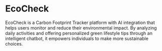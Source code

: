 # EcoCheck
EcoCheck is a Carbon Footprint Tracker platform with AI integration that helps users monitor and reduce their environmental impact. By analyzing daily activities and offering personalized green lifestyle tips through an intelligent chatbot, it empowers individuals to make more sustainable choices.
